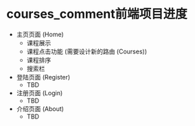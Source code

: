 # courses_comment前端项目进度
  - 主页页面 (Home)
    - 课程展示
    - 课程点击功能 (需要设计新的路由 (Courses))
    - 课程排序
    - 搜索栏
  - 登陆页面 (Register)
    - TBD
  - 注册页面 (Login)
    - TBD
  - 介绍页面 (About)
    - TBD